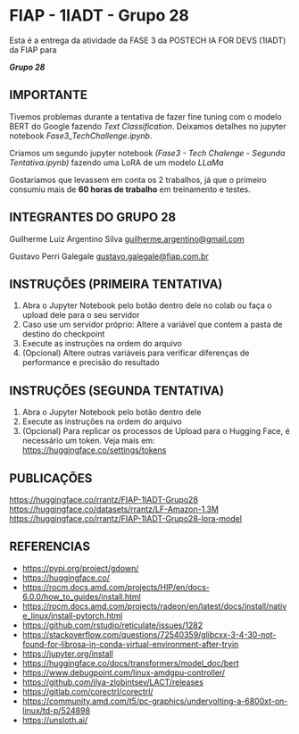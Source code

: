 # FIAP - 1IADT - Grupo 28

Esta é a entrega da atividade da FASE 3 da POSTECH IA FOR DEVS (1IADT) da FIAP para

_**Grupo 28**_

## IMPORTANTE

Tivemos problemas durante a tentativa de fazer fine tuning com o modelo BERT do Google fazendo _Text Classification_. Deixamos detalhes no jupyter notebook _Fase3_TechChallenge.ipynb_.

Criamos um segundo jupyter notebook _(Fase3 - Tech Chalenge - Segunda Tentativa.ipynb)_ fazendo uma LoRA de um modelo _LLaMa_

Gostariamos que levassem em conta os 2 trabalhos, já que o primeiro consumiu mais de **60 horas de trabalho** em treinamento e testes.

## INTEGRANTES DO GRUPO 28

Guilherme Luiz Argentino Silva
guilherme.argentino@gmail.com

Gustavo Perri Galegale
gustavo.galegale@fiap.com.br

## INSTRUÇÕES (PRIMEIRA TENTATIVA)

1. Abra o Jupyter Notebook pelo botão dentro dele no colab ou faça o upload dele para o seu servidor
2. Caso use um servidor próprio: Altere a variável que contem a pasta de destino do checkpoint
3. Execute as instruções na ordem do arquivo
4. (Opcional) Altere outras variáveis para verificar diferenças de performance e precisão do resultado

## INSTRUÇÕES (SEGUNDA TENTATIVA)

1. Abra o Jupyter Notebook pelo botão dentro dele
2. Execute as instruções na ordem do arquivo
3. (Opcional) Para replicar os processos de Upload para o Hugging Face, é necessário um token. Veja mais em: https://huggingface.co/settings/tokens
 
## PUBLICAÇÕES

https://huggingface.co/rrantz/FIAP-1IADT-Grupo28
https://huggingface.co/datasets/rrantz/LF-Amazon-1.3M
https://huggingface.co/rrantz/FIAP-1IADT-Grupo28-lora-model

## REFERENCIAS

- https://pypi.org/project/gdown/
- https://huggingface.co/
- https://rocm.docs.amd.com/projects/HIP/en/docs-6.0.0/how_to_guides/install.html
- https://rocm.docs.amd.com/projects/radeon/en/latest/docs/install/native_linux/install-pytorch.html
- https://github.com/rstudio/reticulate/issues/1282
- https://stackoverflow.com/questions/72540359/glibcxx-3-4-30-not-found-for-librosa-in-conda-virtual-environment-after-tryin
- https://jupyter.org/install
- https://huggingface.co/docs/transformers/model_doc/bert
- https://www.debugpoint.com/linux-amdgpu-controller/
- https://github.com/ilya-zlobintsev/LACT/releases
- https://gitlab.com/corectrl/corectrl/
- https://community.amd.com/t5/pc-graphics/undervolting-a-6800xt-on-linux/td-p/524898
- https://unsloth.ai/
